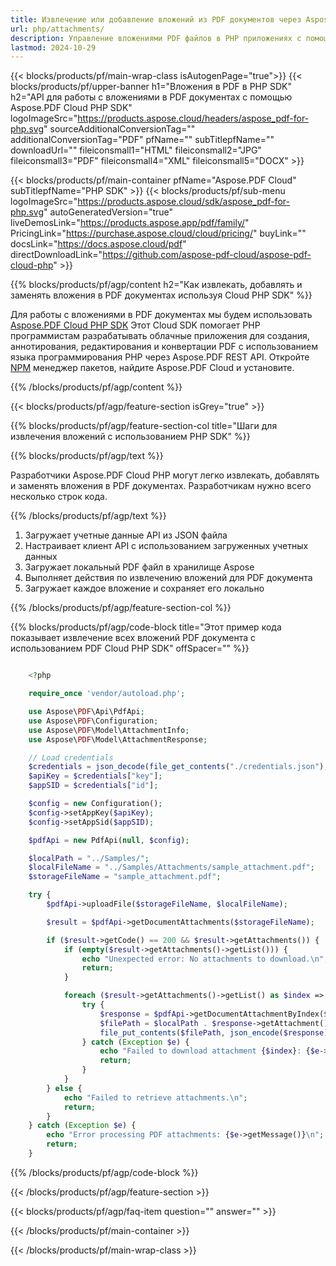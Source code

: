 ```yaml
---
title: Извлечение или добавление вложений из PDF документов через Aspose.Pdf Cloud PHP SDK
url: php/attachments/
description: Управление вложениями PDF файлов в PHP приложениях с помощью Aspose.PDF Cloud. Добавляйте, извлекайте или удаляйте встроенные файлы через REST API.
lastmod: 2024-10-29
---
```


{{< blocks/products/pf/main-wrap-class isAutogenPage="true">}}
{{< blocks/products/pf/upper-banner h1="Вложения в PDF в PHP SDK" h2="API для работы с вложениями в PDF документах с помощью Aspose.PDF Cloud PHP SDK" logoImageSrc="https://products.aspose.cloud/headers/aspose_pdf-for-php.svg" sourceAdditionalConversionTag="" additionalConversionTag="PDF" pfName="" subTitlepfName="" downloadUrl="" fileiconsmall1="HTML" fileiconsmall2="JPG" fileiconsmall3="PDF" fileiconsmall4="XML" fileiconsmall5="DOCX" >}}

{{< blocks/products/pf/main-container pfName="Aspose.PDF Cloud" subTitlepfName="PHP SDK" >}}
{{< blocks/products/pf/sub-menu logoImageSrc="https://products.aspose.cloud/sdk/aspose_pdf-for-php.svg"
autoGeneratedVersion="true"
liveDemosLink="https://products.aspose.app/pdf/family/" PricingLink="https://purchase.aspose.cloud/cloud/pricing/" buyLink="" docsLink="https://docs.aspose.cloud/pdf"  directDownloadLink="https://github.com/aspose-pdf-cloud/aspose-pdf-cloud-php" >}}

{{% blocks/products/pf/agp/content h2="Как извлекать, добавлять и заменять вложения в PDF документах используя Cloud PHP SDK" %}}

Для работы с вложениями в PDF документах мы будем использовать
[Aspose.PDF Cloud PHP SDK](https://products.aspose.cloud/pdf/php/)
Этот Cloud SDK помогает PHP программистам разрабатывать облачные приложения для создания, аннотирования, редактирования и конвертации PDF с использованием языка программирования PHP через Aspose.PDF REST API. Откройте
[NPM](https://www.npmjs.com/package/asposepdfcloud)
менеджер пакетов, найдите Aspose.PDF Cloud и установите.

{{% /blocks/products/pf/agp/content %}}

{{< blocks/products/pf/agp/feature-section isGrey="true" >}}

{{% blocks/products/pf/agp/feature-section-col title="Шаги для извлечения вложений с использованием PHP SDK" %}}

{{% blocks/products/pf/agp/text %}}

Разработчики Aspose.PDF Cloud PHP могут легко извлекать, добавлять и заменять вложения в PDF документах. Разработчикам нужно всего несколько строк кода.

{{% /blocks/products/pf/agp/text %}}

1. Загружает учетные данные API из JSON файла
1. Настраивает клиент API с использованием загруженных учетных данных
1. Загружает локальный PDF файл в хранилище Aspose
1. Выполняет действия по извлечению вложений для PDF документа
1. Загружает каждое вложение и сохраняет его локально

{{% /blocks/products/pf/agp/feature-section-col %}}


{{% blocks/products/pf/agp/code-block title="Этот пример кода показывает извлечение всех вложений PDF документа с использованием PDF Cloud PHP SDK" offSpacer="" %}}

```php

    <?php

    require_once 'vendor/autoload.php';

    use Aspose\PDF\Api\PdfApi;
    use Aspose\PDF\Configuration;
    use Aspose\PDF\Model\AttachmentInfo;
    use Aspose\PDF\Model\AttachmentResponse;

    // Load credentials
    $credentials = json_decode(file_get_contents("./credentials.json"), true);
    $apiKey = $credentials["key"];
    $appSID = $credentials["id"];

    $config = new Configuration();
    $config->setAppKey($apiKey);
    $config->setAppSid($appSID);

    $pdfApi = new PdfApi(null, $config);

    $localPath = "../Samples/";
    $localFileName = "../Samples/Attachments/sample_attachment.pdf";
    $storageFileName = "sample_attachment.pdf";

    try {
        $pdfApi->uploadFile($storageFileName, $localFileName);

        $result = $pdfApi->getDocumentAttachments($storageFileName);

        if ($result->getCode() == 200 && $result->getAttachments()) {
            if (empty($result->getAttachments()->getList())) {
                echo "Unexpected error: No attachments to download.\n";
                return;
            }

            foreach ($result->getAttachments()->getList() as $index => $attachment) {
                try {
                    $response = $pdfApi->getDocumentAttachmentByIndex($storageFileName, $index);
                    $filePath = $localPath . $response->getAttachment()->getName();
                    file_put_contents($filePath, json_encode($response));
                } catch (Exception $e) {
                    echo "Failed to download attachment {$index}: {$e->getMessage()}\n";
                    return;
                }
            }
        } else {
            echo "Failed to retrieve attachments.\n";
            return;
        }
    } catch (Exception $e) {
        echo "Error processing PDF attachments: {$e->getMessage()}\n";
        return;
    }
```

{{% /blocks/products/pf/agp/code-block %}}

{{< /blocks/products/pf/agp/feature-section >}}

{{< blocks/products/pf/agp/faq-item question="" answer="" >}}

{{< /blocks/products/pf/main-container >}}

{{< /blocks/products/pf/main-wrap-class >}}
